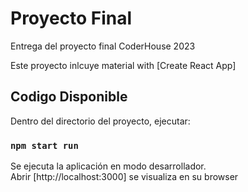 # Proyecto Final
Entrega del proyecto final CoderHouse 2023

Este proyecto inlcuye material with [Create React App]

## Codigo Disponible

Dentro del directorio del proyecto, ejecutar:

### `npm start run`

Se ejecuta la aplicación en modo desarrollador.\
Abrir [http://localhost:3000] se visualiza en su browser
